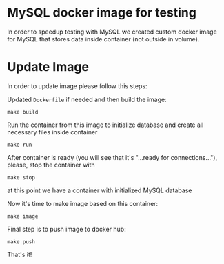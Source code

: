 # MySQL docker image for testing

In order to speedup testing with MySQL we created custom docker image for MySQL that stores
data inside container (not outside in volume).

# Update Image

In order to update image please follow this steps:

Updated `Dockerfile` if needed and then build the image:

```
make build
```

Run the container from this image to initialize database and create all necessary files inside container

```
make run
```

After container is ready (you will see that it's "...ready for connections..."), please, stop the container with

```
make stop
```

at this point we have a container with initialized MySQL database

Now it's time to make image based on this container:

```
make image
```

Final step is to push image to docker hub:

```
make push
```

That's it!
